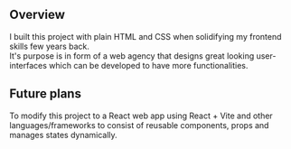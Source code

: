 ## Overview

I built this project with plain HTML and CSS when solidifying my frontend skills few years back.  
It's purpose is in form of a web agency that designs great looking user-interfaces which can be developed to have more functionalities.

## Future plans

To modify this project to a React web app using React + Vite and other languages/frameworks to consist of reusable components, props and manages states dynamically.
